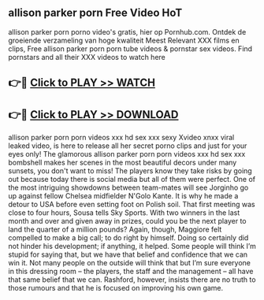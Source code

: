 ## allison parker porn Free Video HoT 

allison parker porn porno video's gratis, hier op Pornhub.com. Ontdek de groeiende verzameling van hoge kwaliteit Meest Relevant XXX films en clips,
Free allison parker porn porn tube videos & pornstar sex videos. Find pornstars and all their XXX videos to watch here


## 👉🔴 [Click to PLAY >> WATCH](http://us.freeplayer.one?title=allison_parker_porn&ref=16D)

## 👉🔴 [Click to PLAY >> DOWNLOAD](http://us.freeplayer.one?title=allison_parker_porn&ref=16D)


allison parker porn porn videos xxx hd sex xxx sexy Xvideo xnxx viral leaked video, is here to release all her secret porno clips and just for your eyes only! The glamorous allison parker porn porn videos xxx hd sex xxx bombshell makes her scenes in the most beautiful decors under many sunsets, you don't want to miss! The players know they take risks by going out because today there is social media but all of them were perfect. One of the most intriguing showdowns between team-mates will see Jorginho go up against fellow Chelsea midfielder N'Golo Kante. It is why he made a detour to USA before even setting foot on Polish soil. That first meeting was close to four hours, Sousa tells Sky Sports. With two winners in the last month and over and given away in prizes, could you be the next player to land the quarter of a million pounds? Again, though, Maggiore felt compelled to make a big call; to do right by himself. Doing so certainly did not hinder his development; if anything, it helped. Some people will think I’m stupid for saying that, but we have that belief and confidence that we can win it. Not many people on the outside will think that but I’m sure everyone in this dressing room – the players, the staff and the management – all have that same belief that we can. Rashford, however, insists there are no truth to those rumours and that he is focused on improving his own game.